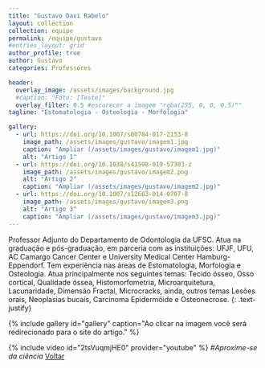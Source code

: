 ```yaml
---
title: "Gustavo Davi Rabelo"
layout: collection
collection: equipe
permalink: /equipe/gustavo
#entries_layout: grid
author_profile: true
author: Gustavo
categories: Professores

header:
  overlay_image: /assets/images/background.jpg
  #caption: "Foto: [Teste]"
  overlay_filter: 0.5 #escurecer a imagem "rgba(255, 0, 0, 0.5)""
tagline: "Estomatologia - Osteologia - Morfologia"

gallery:
  - url: https://doi.org/10.1007/s00784-017-2153-8
    image_path: /assets/images/gustavo/imagem1.jpg
    caption: "Ampliar (/assets/images/gustavo/imagem1.jpg)"
    alt: "Artigo 1"
  - url: https://doi.org/10.1038/s41598-019-57303-z
    image_path: /assets/images/gustavo/imagem2.png
    alt: "Artigo 2"
    caption: "Ampliar (/assets/images/gustavo/imagem2.jpg)"
  - url: https://doi.org/10.1007/s12663-014-0707-8
    image_path: /assets/images/gustavo/imagem3.png
    alt: "Artigo 3"
    caption: "Ampliar (/assets/images/gustavo/imagem3.jpg)"
---
```

Professor Adjunto do Departamento de Odontologia da UFSC. Atua na graduação e pós-graduação, em parceria com as instituições: UFJF, UFU, AC Camargo Cancer Center e University Medical Center Hamburg-Eppendorf. Tem experiência nas áreas de Estomatologia, Morfologia e Osteologia. Atua principalmente nos seguintes temas: Tecido ósseo, Osso cortical, Qualidade óssea, Histomorfometria, Microarquitetura, Lacunaridade, Dimensão Fractal, Microcracks, ainda, outros temas Lesões orais, Neoplasias bucais, Carcinoma Epidermóide e Osteonecrose.
{: .text-justify}

{% include gallery id="gallery" caption="Ao clicar na imagem você será redirecionado para o site do artigo." %}

{% include video id="2tsVuqmjHE0" provider="youtube" %}
*#Aproxime-se da ciência*
<a href="/laces/equipe" class="btn btn--danger">Voltar</a>
